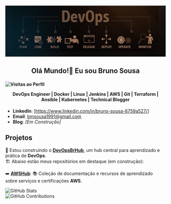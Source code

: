 <p align="center">
  <img src="./devops.jpg" alt="devops" width="900"/>
</p>

## <p align="center">Olá Mundo!👋 Eu sou Bruno Sousa</p>

#### ![Visitas ao Perfil](https://komarev.com/ghpvc/?username=bmsousa1991) <p align="center">DevOps Engineer | Docker | Linux | Jenkins | AWS | Git | Terraform | Ansible | Kubernetes | Technical Blogger</p>

- **Linkedln**: [https://www.linkedin.com/in/bruno-sousa-6759a527/]
- **Email**: [bmsousa1991@gmail.com](mailto:bmsousa1991@gmail.com)
- **Blog**: *[Em Construção]*

## Projetos

🚀 Estou construindo o [**DevOpsBrHub**](https://github.com/DevOpsBrHub), um hub central para aprendizado e prática de **DevOps**.  
🏗️ Abaixo estão meus repositórios em destaque (em construção):  

➡️ [**AWSHub**](https://github.com/DevOpsBrHub/AWSHub): 📚 Coleção de documentação e recursos de aprendizado sobre serviços e certificações **AWS**.


![GitHub Stats](https://github-readme-stats.vercel.app/api?username=bmsousa1991&show_icons=true&count_private=true&hide_title=true&theme=dark)  
![GitHub Contributions](https://github-readme-streak-stats.herokuapp.com/?user=bmsousa1991&theme=dark)


